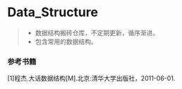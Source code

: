 # Data_Structure

> * 数据结构搬砖仓库，不定期更新，循序渐进。
> * 包含常用的数据结构。

<h3>参考书籍</h3>
[1]程杰.大话数据结构[M].北京:清华大学出版社，2011-06-01.